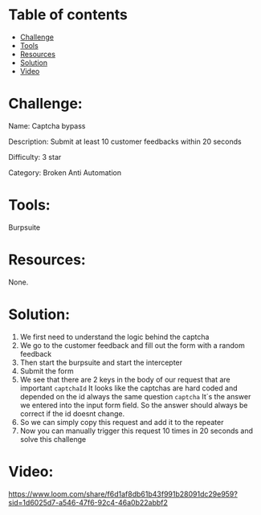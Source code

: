 # Table of contents

- [Challenge](#challenge)
- [Tools](#tools)
- [Resources](#resources)
- [Solution](#solution)
- [Video](#video)


# Challenge: 

Name: Captcha bypass

Description: Submit at least 10 customer feedbacks within 20 seconds

Difficulty: 3 star

Category: Broken Anti Automation

# Tools:

Burpsuite

# Resources:

None.

# Solution:

1. We first need to understand the logic behind the captcha
2. We go to the customer feedback and fill out the form with a random feedback
3. Then start the burpsuite and start the intercepter
4. Submit the form
5. We see that there are 2 keys in the body of our request that are important
   `captchaId` It looks like the captchas are hard coded and depended on the id always the same question
   `captcha` It´s the answer we entered into the input form field. So the answer should always be correct if the id doesnt change.
6. So we can simply copy this request and add it to the repeater
7. Now you can manually trigger this request 10 times in 20 seconds and solve this challenge
   
# Video: 

https://www.loom.com/share/f6d1af8db61b43f991b28091dc29e959?sid=1d6025d7-a546-47f6-92c4-46a0b22abbf2

